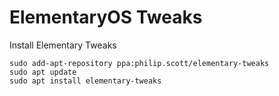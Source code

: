 # ElementaryOS Tweaks

Install Elementary Tweaks
```
sudo add-apt-repository ppa:philip.scott/elementary-tweaks
sudo apt update
sudo apt install elementary-tweaks
```
